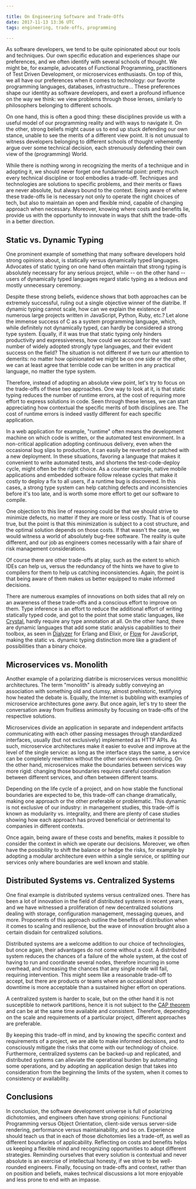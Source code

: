 ```yaml
---

title: On Engineering Software and Trade-Offs
date: 2017-11-13 13:36 UTC
tags: engineering, trade-offs, programming

---
```


As software developers, we tend to be quite opinionated about our tools and
techniques. Our own specific education and experiences shape our preferences,
and we often identify with several schools of thought. We might be, for example,
advocates of Functional Programming, practitioners of Test Driven Development,
or microservices enthusiasts. On top of this, we all have our preferences when
it comes to technology: our favorite programming languages, databases,
infrastructure… These preferences shape our identity as software developers,
and exert a profound influence on the way we think: we view problems through
those lenses, similarly to philosophers belonging to different schools.

On one hand, this is often a good thing: these disciplines provide us with a
useful model of our programming reality and with ways to navigate it. On the
other, strong beliefs might cause us to end up stuck defending our own stance,
unable to see the merits of a different view point. It is not unusual to witness
developers belonging to different schools of thought vehemently argue over some
technical decision, each strenuously defending their own view of the
(programming) World.

While there is nothing wrong in recognizing the merits of a technique and in
adopting it, we should never forget one fundamental point: pretty much every
technical discipline or tool embodies a trade-off. Techniques and technologies
are solutions to specific problems, and their merits or flaws are never
absolute, but always bound to the context. Being aware of where these trade-offs
lie is necessary not only to operate the right choices of tech, but also to
maintain an open and flexible mind, capable of changing approach when necessary.
Moreover, knowing where costs and benefits lie, provide us with the opportunity
to innovate in ways that shift the trade-offs in a better direction.

## Static vs. Dynamic Typing

One prominent example of something that many software developers hold strong
opinions about, is statically versus dynamically typed languages. Advocates of
static typing on one hand often maintain that strong typing is absolutely
necessary for any serious project, while -- on the other hand -- users of
dynamically typed languages regard static typing as a tedious and mostly
unnecessary ceremony.

Despite these strong beliefs, evidence shows that both approaches can be
extremely successful, ruling out a single objective winner of the diatribe. If
dynamic typing cannot scale, how can we explain the existence of numerous large
projects written in JavaScript, Python, Ruby, etc.? Let alone the immense
success of C as a system programming language, which, while definitely not
dynamically typed, can hardly be considered a strong type system. Equally, if it
was true that static typing only hinders productivity and expressiveness, how
could we account for the vast number of widely adopted strongly type languages,
and their evident success on the field? The situation is not different if we
turn our attention to demerits: no matter how opinionated we might be on one
side or the other, we can at least agree that terrible code can be written in
any practical language, no matter the type system.

Therefore, instead of adopting an absolute view point, let's try to focus
on the trade-offs of these two approaches. One way to look at it, is that static
typing reduces the number of runtime errors, at the cost of requiring more
effort to express solutions in code. Seen through these lenses, we can start
appreciating how contextual the specific merits of both disciplines are. The
cost of runtime errors is indeed vastly different for each specific application.

In a web application for example, "runtime" often means the development machine
on which code is written, or the automated test environment. In a non-critical
application adopting continuous delivery, even when the occasional bug slips to
production, it can easily be reverted or patched with a new deployment. In these
situations, favoring a language that makes it convenient to write automated
tests, and shortens the test-code-deploy cycle, might often be the right choice.
As a counter example, native mobile applications and embedded software follow
release cycles that make it costly to deploy a fix to all users, if a runtime
bug is discovered. In this cases, a strong type system can help catching defects
and inconsistencies before it's too late, and is worth some more effort to get
our software to compile.

One objection to this line of reasoning could be that we should strive to
minimize defects, no matter if they are more or less costly. That is of course
true, but the point is that this minimization is subject to a cost structure,
and the optimal solution depends on those costs. If that wasn't the case, we
would witness a world of absolutely bug-free software. The reality is quite
different, and our job as engineers comes necessarily with a fair share of risk
management considerations.

Of course there are other trade-offs at play, such as the extent to which IDEs
can help us, versus the redundancy of the hints we have to give to compilers for
them to help us catching inconsistencies. Again, the point is that being aware
of them makes us better equipped to make informed decisions.

There are numerous examples of innovations on both sides that all rely on an
awareness of these trade-offs and a conscious effort to improve on them. Type
inference is an effort to reduce the additional effort of writing statically
typed code, and got to the point that some static languages, like
[Crystal](https://crystal-lang.org/), hardly require any type annotation at all.
On the other hand, there are dynamic languages that add some static analysis
capabilities to their toolbox, as seen in
[Dialyzer](http://erlang.org/doc/man/dialyzer.html) for Erlang and Elixir, or
[Flow](https://flow.org/) for JavaScript, making the static vs. dynamic typing
distinction more like a gradient of possibilities than a binary choice.

## Microservices vs. Monolith

Another example of a polarizing diatribe is microservices versus monolithic
architectures. The term "monolith" is already subtly conveying an association
with something old and clumsy, almost prehistoric, testifying how heated the
debate is. Equally, the Internet is bubbling with examples of microservice
architectures gone awry. But once again, let's try to steer the conversation
away from fruitless animosity by focusing on trade-offs of the respective
solutions.

Microservices divide an application in separate and independent artifacts
communicating with each other passing messages through standardized interfaces,
usually (but not exclusively) implemented as HTTP APIs. As such, microservice
architectures make it easier to evolve and improve at the level of the single
service: as long as the interface stays the same, a service can be completely
rewritten without the other services even noticing. On the other hand,
microservices make the boundaries between services way more rigid: changing
those boundaries requires careful coordination between different services, and
often between different teams.

Depending on the life cycle of a project, and on how stable the functional
boundaries are expected to be, this trade-off can change dramatically, making
one approach or the other preferable or problematic. This dynamic is not
exclusive of our industry: in management studies, this trade-off is known as
modularity vs. integrality, and there are plenty of case studies showing how
each approach has proved beneficial or detrimental to companies in different
contexts.

Once again, being aware of these costs and benefits, makes it possible to
consider the context in which we operate our decisions. Moreover, we often have
the possibility to shift the balance or hedge the risks, for example by adopting
a modular architecture even within a single service, or splitting our services
only where boundaries are well known and stable.

## Distributed Systems vs. Centralized Systems

One final example is distributed systems versus centralized ones. There has been
a lot of innovation in the field of distributed systems in recent years, and we
have witnessed a proliferation of new decentralized solutions dealing with
storage, configuration management, messaging queues, and more. Proponents of
this approach outline the benefits of distribution when it comes to scaling and
resilience, but the wave of innovation brought also a certain disdain for
centralized solutions.

Distributed systems are a welcome addition to our choice of technologies, but
once again, their advantages do not come without a cost. A distributed system
reduces the chances of a failure of the whole system, at the cost of having to
run and coordinate several nodes, therefore incurring in some overhead, and
increasing the chances that any single node will fail, requiring intervention.
This might seem like a reasonable trade-off to accept, but there are products or
teams where an occasional short downtime is more acceptable than a sustained
higher effort on operations.

A centralized system is harder to scale, but on the other hand it is not
susceptible to network partitions, hence it is not subject to the [CAP
theorem](https://en.wikipedia.org/wiki/CAP_theorem) and can be at the same time
available and consistent. Therefore, depending on the scale and requirements of
a particular project, different approaches are preferable.

By keeping this trade-off in mind, and by knowing the specific context and
requirements of a project, we are able to make informed decisions, and to
consciously mitigate the risks that come with our technology of choice.
Furthermore, centralized systems can be backed-up and replicated, and
distributed systems can alleviate the operational burden by automating some
operations, and by adopting an application design that takes into consideration
from the beginning the limits of the system, when it comes to consistency or
availability.

## Conclusions

In conclusion, the software development universe is full of polarizing
dichotomies, and engineers often have strong opinions: Functional Programming
versus Object Orientation, client-side versus server-side rendering, performance
versus maintainability, and so on. Experience should teach us that in each of
those dichotomies lies a trade-off, as well as different boundaries of
applicability. Reflecting on costs and benefits helps us keeping a flexible mind
and recognizing opportunities to adopt different strategies. Reminding ourselves
that every solution is contextual and never absolute is an exercise of
intellectual honesty, if we strive to be well-rounded engineers. Finally,
focusing on trade-offs and context, rather than on position and beliefs, makes
technical discussions a lot more enjoyable and less prone to end with an
impasse.
